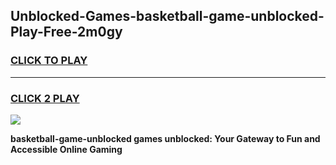 
## Unblocked-Games-basketball-game-unblocked-Play-Free-2m0gy
<h3>
<a href="https://clearcache.space/e2bc6b?title=basketball-game-unblocked&ref=21A">CLICK TO PLAY</a></h3>
<hr>

<h3>
<a href="https://clearcache.space/e2bc6b?title=basketball-game-unblocked&ref=21A">CLICK 2 PLAY</a>
  
</h3>

<a href="https://clearcache.space/e2bc6b?title=basketball-game-unblocked&ref=21A"><img src="https://clearcache.store/games.png"></a>


**basketball-game-unblocked games unblocked: Your Gateway to Fun and Accessible Online Gaming**
